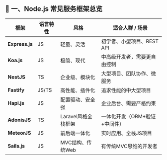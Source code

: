 ## 🧱 一、Node.js 常见服务框架总览
| 框架             | 语言特性  | 风格            | 适合人群 / 场景         |
| -------------- | ----- | ------------- | ----------------- |
| **Express.js** | JS    | 轻量、灵活         | 初学者、小型项目、REST API |
| **Koa.js**     | JS    | 极简、现代         | 中高级开发者，需要更自由控制    |
| **NestJS**     | TS    | 企业级、模块化       | 大型项目、团队协作、微服务     |
| **Fastify**    | JS/TS | 高性能、插件化       | 追求性能的中大型项目        |
| **Hapi.js**    | JS    | 配置驱动、安全强      | 企业后台、需要严格约束       |
| **AdonisJS**   | TS    | Laravel风格全栈框架 | 一体化开发（ORM+验证+中间件） |
| **MeteorJS**   | JS    | 前后端一体化        | 实时应用、全栈JS项目       |
| **Sails.js**   | JS    | MVC结构、传统Web   | 有传统MVC思维的开发者      |
